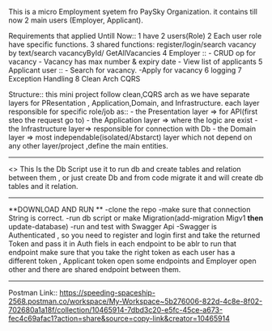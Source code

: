 This is a micro Employment syetem fro PaySky Organization.
it contains till now 2 main users (Employer, Applicant).

Requirements that applied Untill Now::
1 have 2 users(Role)
2 Each user role have specific functions.
3 shared functions: register/login/search vacancy by text/search vacancyById/ GetAllVacancies
4 Employer ::
       - CRUD op for vacancy
        - Vacancy has  max number & expiry date
          - View list of applicants 
5 Applicant user ::
          - Search for vacancy.
            -Apply for vacancy
6 logging
7 Exception Handling
8 Clean Arch CQRS



Structure::
this mini  project follow clean,CQRS arch as we have separate layers for PResentation , Application,Domain, and Infrastructure.
each layer responsible for specific role/job 
as:: - the Presentation layer => for API(first steo  the request go to)
     - the Application layer => where the logic are exist
     - the Infrastructure layer=> responsible for connection with Db
     - the Domain layer => most independable(isolated/Abstarct) layer which not depend on any other layer/project ,define the main entities.







******************************************************

<<DB>>
This Is the Db Script use it to run db and create tables and relation between them ,
  or just create Db and from code migrate it and will create db tables and it relation.


*******************************************************


**DOWNLOAD AND RUN **
-clone the repo
-make sure that connection String is correct.
-run db script or make Migration(add-migration Migv1  **then** update-database)
-run and test with Swagger Api
-Swagger is Authenticated , so you need to register and login first and take the returned Token and pass it in Auth fiels in each endpoint to be ablr to run that endpoint
  make sure that you take the right token  as each user has a different token , Applicant token open some endpoints and Employer open other and there are shared endpoint between them.

-----------------------
Postman Link::
https://speeding-spaceship-2568.postman.co/workspace/My-Workspace~5b276006-822d-4c8e-8f02-702680a1a18f/collection/10465914-7dbd3c20-e5fc-45ce-a673-fec4c69afac1?action=share&source=copy-link&creator=10465914
